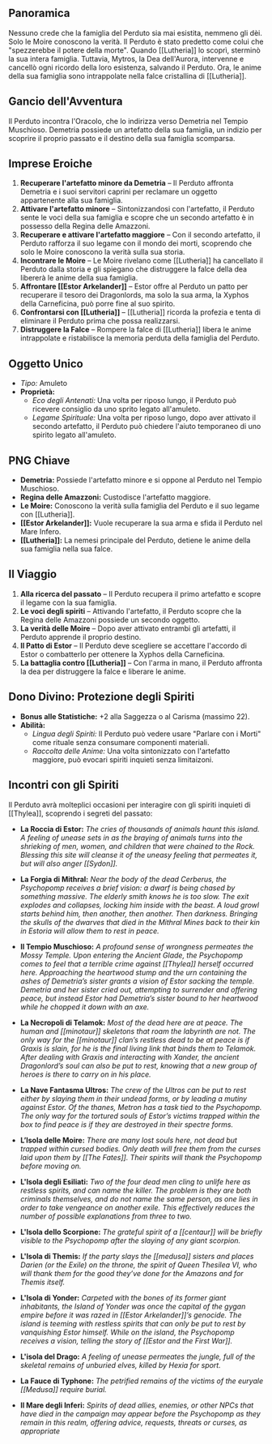 
## Panoramica  
Nessuno crede che la famiglia del Perduto sia mai esistita, nemmeno gli dèi. Solo le Moire conoscono la verità. Il Perduto è stato predetto come colui che "spezzerebbe il potere della morte". Quando [[Lutheria]] lo scoprì, sterminò la sua intera famiglia. Tuttavia, Mytros, la Dea dell'Aurora, intervenne e cancellò ogni ricordo della loro esistenza, salvando il Perduto. Ora, le anime della sua famiglia sono intrappolate nella falce cristallina di [[Lutheria]].

## Gancio dell'Avventura  
Il Perduto incontra l'Oracolo, che lo indirizza verso Demetria nel Tempio Muschioso. Demetria possiede un artefatto della sua famiglia, un indizio per scoprire il proprio passato e il destino della sua famiglia scomparsa.

## Imprese Eroiche  
1. **Recuperare l'artefatto minore da Demetria** – Il Perduto affronta Demetria e i suoi servitori caprini per reclamare un oggetto appartenente alla sua famiglia.
2. **Attivare l'artefatto minore** – Sintonizzandosi con l'artefatto, il Perduto sente le voci della sua famiglia e scopre che un secondo artefatto è in possesso della Regina delle Amazzoni.
3. **Recuperare e attivare l'artefatto maggiore** – Con il secondo artefatto, il Perduto rafforza il suo legame con il mondo dei morti, scoprendo che solo le Moire conoscono la verità sulla sua storia.
4. **Incontrare le Moire** – Le Moire rivelano come [[Lutheria]] ha cancellato il Perduto dalla storia e gli spiegano che distruggere la falce della dea libererà le anime della sua famiglia.
5. **Affrontare [[Estor Arkelander]]** – Estor offre al Perduto un patto per recuperare il tesoro dei Dragonlords, ma solo la sua arma, la Xyphos della Carneficina, può porre fine al suo spirito.
6. **Confrontarsi con [[Lutheria]]** – [[Lutheria]] ricorda la profezia e tenta di eliminare il Perduto prima che possa realizzarsi.
7. **Distruggere la Falce** – Rompere la falce di [[Lutheria]] libera le anime intrappolate e ristabilisce la memoria perduta della famiglia del Perduto.

## Oggetto Unico  
- _Tipo:_ Amuleto
- **Proprietà:**
    - _Eco degli Antenati:_ Una volta per riposo lungo, il Perduto può ricevere consiglio da uno sprito legato all'amuleto.
    - _Legame Spirituale:_ Una volta per riposo lungo, dopo aver attivato il secondo artefatto, il Perduto può chiedere l'aiuto temporaneo di uno spirito legato all'amuleto.

## PNG Chiave  
- **Demetria:** Possiede l'artefatto minore e si oppone al Perduto nel Tempio Muschioso.
- **Regina delle Amazzoni:** Custodisce l'artefatto maggiore.
- **Le Moire:** Conoscono la verità sulla famiglia del Perduto e il suo legame con [[Lutheria]].
- **[[Estor Arkelander]]:** Vuole recuperare la sua arma e sfida il Perduto nel Mare Infero.
- **[[Lutheria]]:** La nemesi principale del Perduto, detiene le anime della sua famiglia nella sua falce.

## Il Viaggio  
1. **Alla ricerca del passato** – Il Perduto recupera il primo artefatto e scopre il legame con la sua famiglia.
2. **Le voci degli spiriti** – Attivando l'artefatto, il Perduto scopre che la Regina delle Amazzoni possiede un secondo oggetto.
3. **La verità delle Moire** – Dopo aver attivato entrambi gli artefatti, il Perduto apprende il proprio destino.
4. **Il Patto di Estor** – Il Perduto deve scegliere se accettare l'accordo di Estor o combatterlo per ottenere la Xyphos della Carneficina.
5. **La battaglia contro [[Lutheria]]** – Con l'arma in mano, il Perduto affronta la dea per distruggere la falce e liberare le anime.

## Dono Divino: Protezione degli Spiriti
- **Bonus alle Statistiche:** +2 alla Saggezza o al Carisma (massimo 22).
- **Abilità:**
    - _Lingua degli Spiriti:_ Il Perduto può vedere usare "Parlare con i Morti" come rituale senza consumare componenti materiali.
    - _Raccolta delle Anime:_ Una volta sintonizzato con l'artefatto maggiore, può evocari spiriti inquieti senza limitaizoni.

## Incontri con gli Spiriti

Il Perduto avrà molteplici occasioni per interagire con gli spiriti inquieti di [[Thylea]], scoprendo i segreti del passato:

- **La Roccia di Estor:** *The cries of thousands of animals haunt this island. A feeling of unease sets in as the braying of animals turns into the shrieking of men, women, and children that were chained to the Rock. Blessing this site will cleanse it of the uneasy feeling that permeates it, but will also anger [[Sydon]].*

- **La Forgia di Mithral:** *Near the body of the dead Cerberus, the Psychopomp receives a brief vision: a dwarf is being chased by something massive. The elderly smith knows he is too slow. The exit explodes and collapses, locking him inside with the beast. A loud growl starts behind him, then another, then another. Then darkness. Bringing the skulls of the dwarves that died in the Mithral Mines back to their kin in Estoria will allow them to rest in peace.*

- **Il Tempio Muschioso:** *A profound sense of wrongness permeates the Mossy Temple. Upon entering the Ancient Glade, the Psychopomp comes to feel that a terrible crime against [[Thylea]] herself occurred here. Approaching the heartwood stump and the urn containing the ashes of Demetria’s sister grants a vision of Estor sacking the temple. Demetria and her sister cried out, attempting to surrender and offering peace, but instead Estor had Demetria’s sister bound to her heartwood while he chopped it down with an axe.*

- **La Necropoli di Telamok:**  *Most of the dead here are at peace. The human and [[minotaur]] skeletons that roam the labyrinth are not. The only way for the [[minotaur]] clan’s restless dead to be at peace is if Graxis is slain, for he is the final living link that binds them to Telamok. After dealing with Graxis and interacting with Xander, the ancient Dragonlord’s soul can also be put to rest, knowing that a new group of heroes is there to carry on in his place.*

- **La Nave Fantasma Ultros:** *The crew of the Ultros can be put to rest either by slaying them in their undead forms, or by leading a mutiny against Estor. Of the thanes, Metron has a task tied to the Psychopomp. The only way for the tortured souls of Estor’s victims trapped within the box to find peace is if they are destroyed in their spectre forms.*

- **L’Isola delle Moire:** *There are many lost souls here, not dead but trapped within cursed bodies. Only death will free them from the curses laid upon them by [[The Fates]]. Their spirits will thank the Psychopomp before moving on.*

- **L'Isola degli Esiliati:** *Two of the four dead men cling to unlife here as restless spirits, and can name the killer. The problem is they are both criminals themselves, and do not name the same person, as one lies in order to take vengeance on another exile. This effectively reduces the number of possible explanations from three to two.*

- **L'Isola dello Scorpione:** *The grateful spirit of a [[centaur]] will be briefly visible to the Psychopomp after the slaying of any giant scorpion.*

- **L'Isola di Themis:** *If the party slays the [[medusa]] sisters and places Darien (or the Exile) on the throne, the spirit of Queen Thesilea VI, who will thank them for the good they’ve done for the Amazons and for Themis itself.*

- **L'Isola di Yonder:** *Carpeted with the bones of its former giant inhabitants, the Island of Yonder was once the capital of the gygan empire before it was razed in [[Estor Arkelander]]’s genocide. The island is teeming with restless spirits that can only be put to rest by vanquishing Estor himself. While on the island, the Psychopomp receives a vision, telling the story of [[Estor and the First War]].*

- **L'isola del Drago:** *A feeling of unease permeates the jungle, full of the skeletal remains of unburied elves, killed by Hexia for sport.*

- **La Fauce di Typhone:** *The petrified remains of the victims of the euryale [[Medusa]] require burial.*

- **Il Mare degli Inferi:** *Spirits of dead allies, enemies, or other NPCs that have died in the campaign may appear before the Psychopomp as they remain in this realm, offering advice, requests, threats or curses, as appropriate*


